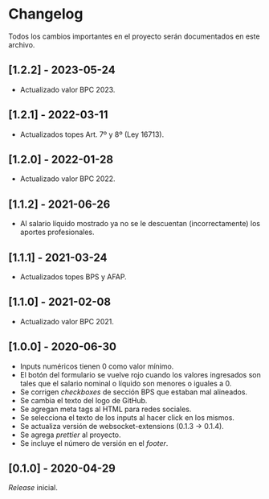 # Changelog
Todos los cambios importantes en el proyecto serán documentados en este archivo.

## [1.2.2] - 2023-05-24

- Actualizado valor BPC 2023.

## [1.2.1] - 2022-03-11

- Actualizados topes Art. 7º y 8º (Ley 16713).

## [1.2.0] - 2022-01-28

- Actualizado valor BPC 2022.

## [1.1.2] - 2021-06-26

- Al salario líquido mostrado ya no se le descuentan (incorrectamente) los aportes profesionales.

## [1.1.1] - 2021-03-24

- Actualizados topes BPS y AFAP.

## [1.1.0] - 2021-02-08

- Actualizado valor BPC 2021.

## [1.0.0] - 2020-06-30

- Inputs numéricos tienen 0 como valor mínimo.
- El botón del formulario se vuelve rojo cuando los valores ingresados son tales que el salario nominal o líquido son menores o iguales a 0.
- Se corrigen *checkboxes* de sección BPS que estaban mal alineados.
- Se cambia el texto del logo de GitHub.
- Se agregan meta tags al HTML para redes sociales.
- Se selecciona el texto de los inputs al hacer click en los mismos.
- Se actualiza versión de websocket-extensions (0.1.3 -> 0.1.4).
- Se agrega *prettier* al proyecto.
- Se incluye el número de versión en el *footer*.

## [0.1.0] - 2020-04-29

*Release* inicial.
